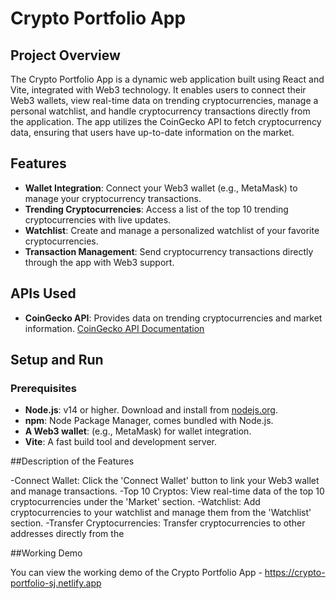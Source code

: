 # Crypto Portfolio App

## Project Overview

The Crypto Portfolio App is a dynamic web application built using React and Vite, integrated with Web3 technology. It enables users to connect their Web3 wallets, view real-time data on trending cryptocurrencies, manage a personal watchlist, and handle cryptocurrency transactions directly from the application. The app utilizes the CoinGecko API to fetch cryptocurrency data, ensuring that users have up-to-date information on the market.

## Features

- **Wallet Integration**: Connect your Web3 wallet (e.g., MetaMask) to manage your cryptocurrency transactions.
- **Trending Cryptocurrencies**: Access a list of the top 10 trending cryptocurrencies with live updates.
- **Watchlist**: Create and manage a personalized watchlist of your favorite cryptocurrencies.
- **Transaction Management**: Send cryptocurrency transactions directly through the app with Web3 support.

## APIs Used

- **CoinGecko API**: Provides data on trending cryptocurrencies and market information. [CoinGecko API Documentation](https://coingecko.com/en/api)

## Setup and Run

### Prerequisites

- **Node.js**: v14 or higher. Download and install from [nodejs.org](https://nodejs.org/).
- **npm**: Node Package Manager, comes bundled with Node.js.
- **A Web3 wallet**: (e.g., MetaMask) for wallet integration.
- **Vite**: A fast build tool and development server.

##Description of the Features

-Connect Wallet: Click the 'Connect Wallet' button to link your Web3 wallet and manage transactions.
-Top 10 Cryptos: View real-time data of the top 10 cryptocurrencies under the 'Market' section.
-Watchlist: Add cryptocurrencies to your watchlist and manage them from the 'Watchlist' section.
-Transfer Cryptocurrencies: Transfer cryptocurrencies to other addresses directly from the

##Working Demo

You can view the working demo of the Crypto Portfolio App - https://crypto-portfolio-sj.netlify.app

```

```
